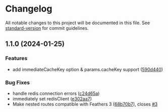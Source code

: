 # Changelog

All notable changes to this project will be documented in this file. See [standard-version](https://github.com/conventional-changelog/standard-version) for commit guidelines.

## 1.1.0 (2024-01-25)


### Features

* add immediateCacheKey option & params.cacheKey support ([590d440](https://github.com/jjchee/feathers-redis-cache-no-group/commit/590d440f8577737a6e8edadb019c3a99fbbb74c5))


### Bug Fixes

* handle redis connection errors ([c24d65a](https://github.com/jjchee/feathers-redis-cache-no-group/commit/c24d65a625ee15be1eabcd56115ad7ad08dfacd2))
* immediately set redisClient ([e302aa7](https://github.com/jjchee/feathers-redis-cache-no-group/commit/e302aa74bd5ae0080ac96196c82630590cebed62))
* Make nested routes compatible with Feathers 3 ([68b70b7](https://github.com/jjchee/feathers-redis-cache-no-group/commit/68b70b7d2df76332bcd05314ef6bfd43d2f8a15e)), closes [#3](https://github.com/jjchee/feathers-redis-cache-no-group/issues/3)
